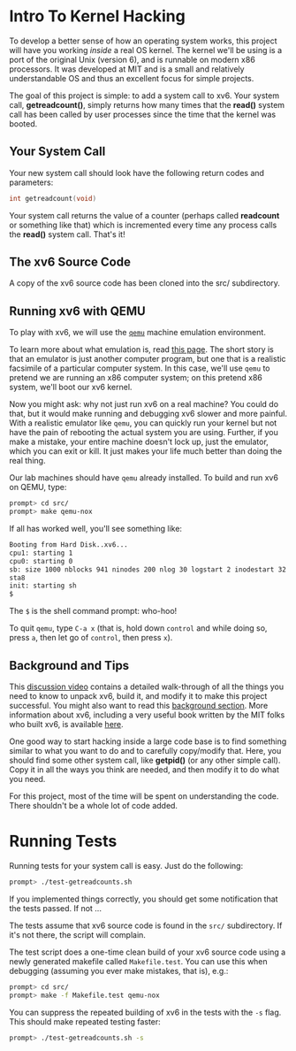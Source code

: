 # Intro To Kernel Hacking

To develop a better sense of how an operating system works, this
project will have you working *inside* a real OS kernel. The kernel
we'll be using is a port of the original Unix (version 6), and is
runnable on modern x86 processors. It was developed at MIT and is a
small and relatively understandable OS and thus an excellent focus for
simple projects.

The goal of this project is simple: to add a system call to xv6. Your
system call, **getreadcount()**, simply returns how many times that
the **read()** system call has been called by user processes since the
time that the kernel was booted.

## Your System Call

Your new system call should look have the following return codes and
parameters: 

```c
int getreadcount(void)
```

Your system call returns the value of a counter (perhaps called
**readcount** or something like that) which is incremented every time
any process calls the **read()** system call. That's it!

## The xv6 Source Code

A copy of the xv6 source code has been cloned into the src/
subdirectory.

## Running xv6 with QEMU

To play with xv6, we will use the
[`qemu`](https://www.qemu.org/download/) machine emulation
environment.

To learn more about what emulation is, read [this
page](https://en.wikipedia.org/wiki/Emulator). The short story is that
an emulator is just another computer program, but one that is a
realistic facsimile of a particular computer system. In this case,
we'll use `qemu` to pretend we are running an x86 computer system; on
this pretend x86 system, we'll boot our xv6 kernel.

Now you might ask: why not just run xv6 on a real machine? You could
do that, but it would make running and debugging xv6 slower and more
painful. With a realistic emulator like `qemu`, you can quickly run
your kernel but not have the pain of rebooting the actual system you
are using. Further, if you make a mistake, your entire machine doesn't
lock up, just the emulator, which you can exit or kill. It just makes
your life much better than doing the real thing.

Our lab machines should have `qemu` already installed.  To build and
run xv6 on QEMU, type:

```sh
prompt> cd src/
prompt> make qemu-nox
```

If all has worked well, you'll see something like:

```sh
Booting from Hard Disk..xv6...
cpu1: starting 1
cpu0: starting 0
sb: size 1000 nblocks 941 ninodes 200 nlog 30 logstart 2 inodestart 32 bmap
sta8
init: starting sh
$
```

The `$` is the shell command prompt: who-hoo! 

To quit `qemu`, type `C-a x` (that is, hold down `control` and while
doing so, press `a`, then let go of `control`, then press `x`).

## Background and Tips

This [discussion video](https://www.youtube.com/watch?v=vR6z2QGcoo8)
contains a detailed walk-through of all the things you need to know to
unpack xv6, build it, and modify it to make this project successful.
You might also want to read this [background
section](./background.md).  More information about xv6, including a
very useful book written by the MIT folks who built xv6, is available
[here](https://pdos.csail.mit.edu/6.828/2017/xv6.html).

One good way to start hacking inside a large code base is to find
something similar to what you want to do and to carefully copy/modify
that. Here, you should find some other system call, like **getpid()**
(or any other simple call). Copy it in all the ways you think are
needed, and then modify it to do what you need.

For this project, most of the time will be spent on understanding the
code. There shouldn't be a whole lot of code added.

# Running Tests

Running tests for your system call is easy. Just do the following:

```sh
prompt> ./test-getreadcounts.sh
```

If you implemented things correctly, you should get some notification
that the tests passed. If not ...

The tests assume that xv6 source code is found in the `src/`
subdirectory.  If it's not there, the script will complain.

The test script does a one-time clean build of your xv6 source code
using a newly generated makefile called `Makefile.test`. You can use
this when debugging (assuming you ever make mistakes, that is), e.g.:

```sh
prompt> cd src/
prompt> make -f Makefile.test qemu-nox
```

You can suppress the repeated building of xv6 in the tests with the
`-s` flag. This should make repeated testing faster:

```sh
prompt> ./test-getreadcounts.sh -s
```


